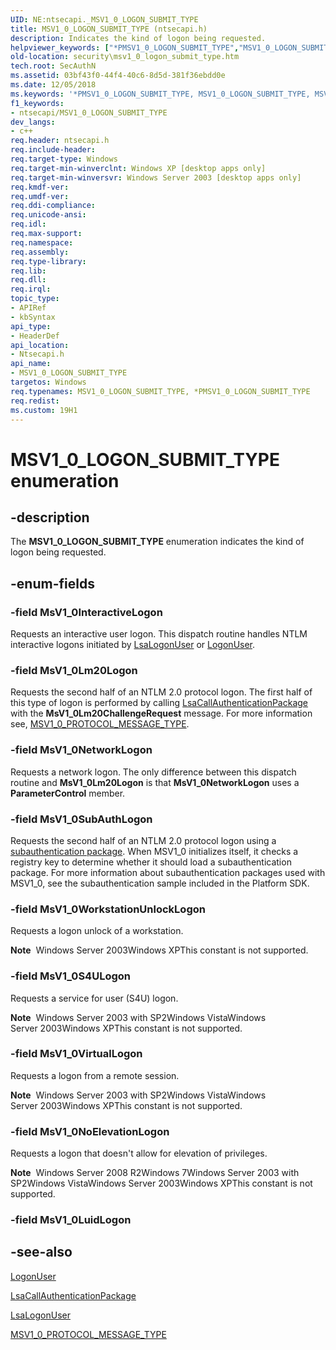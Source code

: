 ```yaml
---
UID: NE:ntsecapi._MSV1_0_LOGON_SUBMIT_TYPE
title: MSV1_0_LOGON_SUBMIT_TYPE (ntsecapi.h)
description: Indicates the kind of logon being requested.
helpviewer_keywords: ["*PMSV1_0_LOGON_SUBMIT_TYPE","MSV1_0_LOGON_SUBMIT_TYPE","MSV1_0_LOGON_SUBMIT_TYPE enumeration [Security]","MsV1_0InteractiveLogon","MsV1_0Lm20Logon","MsV1_0NetworkLogon","MsV1_0NoElevationLogon","MsV1_0S4ULogon","MsV1_0SubAuthLogon","MsV1_0VirtualLogon","MsV1_0WorkstationUnlockLogon","PMSV1_0_LOGON_SUBMIT_TYPE","PMSV1_0_LOGON_SUBMIT_TYPE enumeration pointer [Security]","_lsa_msv1_0_logon_submit_type","ntsecapi/MSV1_0_LOGON_SUBMIT_TYPE","ntsecapi/MsV1_0InteractiveLogon","ntsecapi/MsV1_0Lm20Logon","ntsecapi/MsV1_0NetworkLogon","ntsecapi/MsV1_0NoElevationLogon","ntsecapi/MsV1_0S4ULogon","ntsecapi/MsV1_0SubAuthLogon","ntsecapi/MsV1_0VirtualLogon","ntsecapi/MsV1_0WorkstationUnlockLogon","ntsecapi/PMSV1_0_LOGON_SUBMIT_TYPE","security.msv1_0_logon_submit_type"]
old-location: security\msv1_0_logon_submit_type.htm
tech.root: SecAuthN
ms.assetid: 03bf43f0-44f4-40c6-8d5d-381f36ebdd0e
ms.date: 12/05/2018
ms.keywords: '*PMSV1_0_LOGON_SUBMIT_TYPE, MSV1_0_LOGON_SUBMIT_TYPE, MSV1_0_LOGON_SUBMIT_TYPE enumeration [Security], MsV1_0InteractiveLogon, MsV1_0Lm20Logon, MsV1_0NetworkLogon, MsV1_0NoElevationLogon, MsV1_0S4ULogon, MsV1_0SubAuthLogon, MsV1_0VirtualLogon, MsV1_0WorkstationUnlockLogon, PMSV1_0_LOGON_SUBMIT_TYPE, PMSV1_0_LOGON_SUBMIT_TYPE enumeration pointer [Security], _lsa_msv1_0_logon_submit_type, ntsecapi/MSV1_0_LOGON_SUBMIT_TYPE, ntsecapi/MsV1_0InteractiveLogon, ntsecapi/MsV1_0Lm20Logon, ntsecapi/MsV1_0NetworkLogon, ntsecapi/MsV1_0NoElevationLogon, ntsecapi/MsV1_0S4ULogon, ntsecapi/MsV1_0SubAuthLogon, ntsecapi/MsV1_0VirtualLogon, ntsecapi/MsV1_0WorkstationUnlockLogon, ntsecapi/PMSV1_0_LOGON_SUBMIT_TYPE, security.msv1_0_logon_submit_type'
f1_keywords:
- ntsecapi/MSV1_0_LOGON_SUBMIT_TYPE
dev_langs:
- c++
req.header: ntsecapi.h
req.include-header: 
req.target-type: Windows
req.target-min-winverclnt: Windows XP [desktop apps only]
req.target-min-winversvr: Windows Server 2003 [desktop apps only]
req.kmdf-ver: 
req.umdf-ver: 
req.ddi-compliance: 
req.unicode-ansi: 
req.idl: 
req.max-support: 
req.namespace: 
req.assembly: 
req.type-library: 
req.lib: 
req.dll: 
req.irql: 
topic_type:
- APIRef
- kbSyntax
api_type:
- HeaderDef
api_location:
- Ntsecapi.h
api_name:
- MSV1_0_LOGON_SUBMIT_TYPE
targetos: Windows
req.typenames: MSV1_0_LOGON_SUBMIT_TYPE, *PMSV1_0_LOGON_SUBMIT_TYPE
req.redist: 
ms.custom: 19H1
---
```


# MSV1_0_LOGON_SUBMIT_TYPE enumeration


## -description


The <b>MSV1_0_LOGON_SUBMIT_TYPE</b> enumeration indicates the kind of logon being requested.


## -enum-fields




### -field MsV1_0InteractiveLogon

Requests an interactive user logon. This dispatch routine handles NTLM interactive logons initiated by 
<a href="https://docs.microsoft.com/windows/desktop/api/ntsecapi/nf-ntsecapi-lsalogonuser">LsaLogonUser</a> or 
<a href="https://docs.microsoft.com/windows/desktop/api/winbase/nf-winbase-logonusera">LogonUser</a>.


### -field MsV1_0Lm20Logon

Requests the second half of an NTLM 2.0 protocol logon. The first half of this type of logon is performed by calling 
<a href="https://docs.microsoft.com/windows/desktop/api/ntsecapi/nf-ntsecapi-lsacallauthenticationpackage">LsaCallAuthenticationPackage</a> with the <b>MsV1_0Lm20ChallengeRequest</b> message. For more information see, 
<a href="https://docs.microsoft.com/windows/desktop/api/ntsecapi/ne-ntsecapi-msv1_0_protocol_message_type">MSV1_0_PROTOCOL_MESSAGE_TYPE</a>.


### -field MsV1_0NetworkLogon

Requests a network logon. The only difference between this dispatch routine and <b>MsV1_0Lm20Logon</b> is that <b>MsV1_0NetworkLogon</b> uses a <b>ParameterControl</b> member.


### -field MsV1_0SubAuthLogon

Requests the second half of an NTLM 2.0 protocol logon using a <a href="https://docs.microsoft.com/windows/desktop/SecGloss/s-gly">subauthentication package</a>. When MSV1_0 initializes itself, it checks a registry key to determine whether it should load a subauthentication package. For more information about subauthentication packages used with MSV1_0, see the subauthentication sample included in the Platform SDK.


### -field MsV1_0WorkstationUnlockLogon

Requests a logon unlock of a workstation.

<b>Note</b>  Windows Server 2003Windows XPThis constant is not supported.




### -field MsV1_0S4ULogon

Requests a service for user (S4U) logon.

<b>Note</b>  Windows Server 2003 with SP2Windows VistaWindows Server 2003Windows XPThis constant is not supported.




### -field MsV1_0VirtualLogon

Requests a logon from a remote session.

<b>Note</b>  Windows Server 2003 with SP2Windows VistaWindows Server 2003Windows XPThis constant is not supported.




### -field MsV1_0NoElevationLogon

Requests a logon that doesn't allow for elevation of privileges.

<b>Note</b>  Windows Server 2008 R2Windows 7Windows Server 2003 with SP2Windows VistaWindows Server 2003Windows XPThis constant is not supported.




### -field MsV1_0LuidLogon




## -see-also




<a href="https://docs.microsoft.com/windows/desktop/api/winbase/nf-winbase-logonusera">LogonUser</a>



<a href="https://docs.microsoft.com/windows/desktop/api/ntsecapi/nf-ntsecapi-lsacallauthenticationpackage">LsaCallAuthenticationPackage</a>



<a href="https://docs.microsoft.com/windows/desktop/api/ntsecapi/nf-ntsecapi-lsalogonuser">LsaLogonUser</a>



<a href="https://docs.microsoft.com/windows/desktop/api/ntsecapi/ne-ntsecapi-msv1_0_protocol_message_type">MSV1_0_PROTOCOL_MESSAGE_TYPE</a>
 

 

